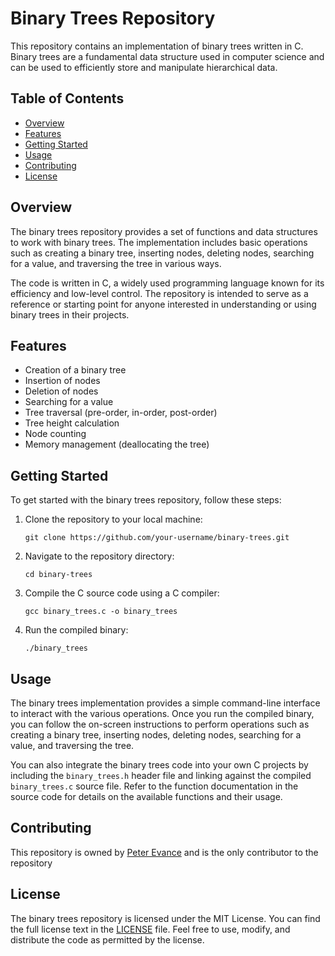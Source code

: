 # Binary Trees Repository

This repository contains an implementation of binary trees written in C. Binary trees are a fundamental data structure used in computer science and can be used to efficiently store and manipulate hierarchical data.

## Table of Contents

- [Overview](#overview)
- [Features](#features)
- [Getting Started](#getting-started)
- [Usage](#usage)
- [Contributing](#contributing)
- [License](#license)

## Overview

The binary trees repository provides a set of functions and data structures to work with binary trees. The implementation includes basic operations such as creating a binary tree, inserting nodes, deleting nodes, searching for a value, and traversing the tree in various ways.

The code is written in C, a widely used programming language known for its efficiency and low-level control. The repository is intended to serve as a reference or starting point for anyone interested in understanding or using binary trees in their projects.

## Features

- Creation of a binary tree
- Insertion of nodes
- Deletion of nodes
- Searching for a value
- Tree traversal (pre-order, in-order, post-order)
- Tree height calculation
- Node counting
- Memory management (deallocating the tree)

## Getting Started

To get started with the binary trees repository, follow these steps:

1. Clone the repository to your local machine:
   ```
   git clone https://github.com/your-username/binary-trees.git
   ```

2. Navigate to the repository directory:
   ```
   cd binary-trees
   ```

3. Compile the C source code using a C compiler:
   ```
   gcc binary_trees.c -o binary_trees
   ```

4. Run the compiled binary:
   ```
   ./binary_trees
   ```

## Usage

The binary trees implementation provides a simple command-line interface to interact with the various operations. Once you run the compiled binary, you can follow the on-screen instructions to perform operations such as creating a binary tree, inserting nodes, deleting nodes, searching for a value, and traversing the tree.

You can also integrate the binary trees code into your own C projects by including the `binary_trees.h` header file and linking against the compiled `binary_trees.c` source file. Refer to the function documentation in the source code for details on the available functions and their usage.

## Contributing

This repository is owned by [Peter Evance](https://github.com/peter-evance) and is the only contributor to the repository

## License

The binary trees repository is licensed under the MIT License. You can find the full license text in the [LICENSE](LICENSE) file. Feel free to use, modify, and distribute the code as permitted by the license.
